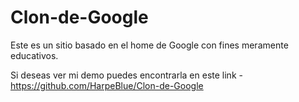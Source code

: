 # Clon-de-Google
Este es un sitio basado en el home de Google con fines meramente educativos.

Si deseas ver mi demo puedes encontrarla en este link - https://github.com/HarpeBlue/Clon-de-Google

